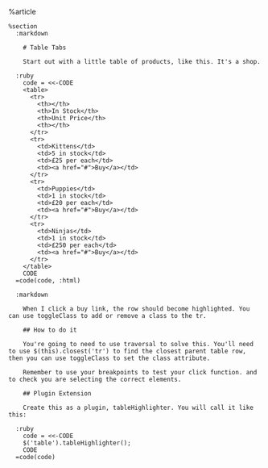 %article
  
    %section
      :markdown
  
        # Table Tabs
  
        Start out with a little table of products, like this. It's a shop.
  
      :ruby
        code = <<-CODE
        <table>
          <tr>
            <th></th>
            <th>In Stock</th>
            <th>Unit Price</th>
            <th></th>
          </tr>
          <tr>
            <td>Kittens</td>
            <td>5 in stock</td>
            <td>£25 per each</td>
            <td><a href="#">Buy</a></td>
          </tr>
          <tr>
            <td>Puppies</td>
            <td>1 in stock</td>
            <td>£20 per each</td>
            <td><a href="#">Buy</a></td>
          </tr>
          <tr>
            <td>Ninjas</td>
            <td>1 in stock</td>
            <td>£250 per each</td>
            <td><a href="#">Buy</a></td>
          </tr>
        </table>
        CODE
      =code(code, :html)
  
      :markdown
  
        When I click a buy link, the row should become highlighted. You can use toggleClass to add or remove a class to the tr.
  
        ## How to do it
  
        You're going to need to use traversal to solve this. You'll need to use $(this).closest('tr') to find the closest parent table row, then you can use toggleClass to set the class attribute.
  
        Remember to use your breakpoints to test your click function. and to check you are selecting the correct elements.
  
        ## Plugin Extension
  
        Create this as a plugin, tableHighlighter. You will call it like this:
  
      :ruby
        code = <<-CODE
        $('table').tableHighlighter();
        CODE
      =code(code)
  
  